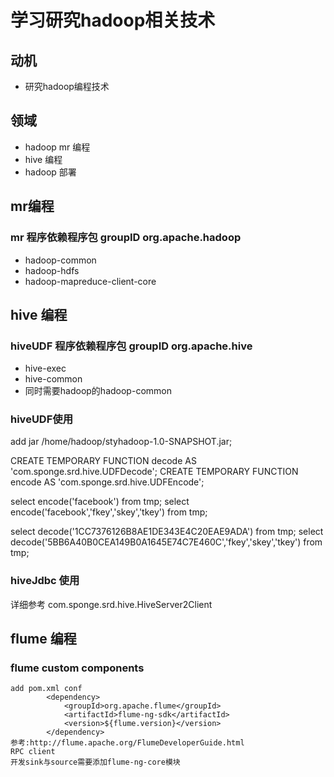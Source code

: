 学习研究hadoop相关技术
======================

## 动机

* 研究hadoop编程技术

## 领域

* hadoop mr 编程
* hive 编程
* hadoop  部署

## mr编程

### mr 程序依赖程序包 groupID org.apache.hadoop
* hadoop-common
* hadoop-hdfs
* hadoop-mapreduce-client-core

## hive 编程

### hiveUDF 程序依赖程序包 groupID org.apache.hive
* hive-exec
* hive-common
* 同时需要hadoop的hadoop-common
### hiveUDF使用
  add jar /home/hadoop/styhadoop-1.0-SNAPSHOT.jar;

  CREATE TEMPORARY FUNCTION decode AS 'com.sponge.srd.hive.UDFDecode';
  CREATE TEMPORARY FUNCTION encode AS 'com.sponge.srd.hive.UDFEncode';


  select encode('facebook') from tmp;
  select encode('facebook','fkey','skey','tkey') from tmp;

  select decode('1CC7376126B8AE1DE343E4C20EAE9ADA') from tmp;
  select decode('5BB6A40B0CEA149B0A1645E74C7E460C','fkey','skey','tkey') from tmp;
### hiveJdbc 使用
  详细参考 com.sponge.srd.hive.HiveServer2Client
## flume 编程
### flume custom components
    add pom.xml conf
            <dependency>
                <groupId>org.apache.flume</groupId>
                <artifactId>flume-ng-sdk</artifactId>
                <version>${flume.version}</version>
            </dependency>
    参考:http://flume.apache.org/FlumeDeveloperGuide.html
    RPC client
    开发sink与source需要添加flume-ng-core模块
